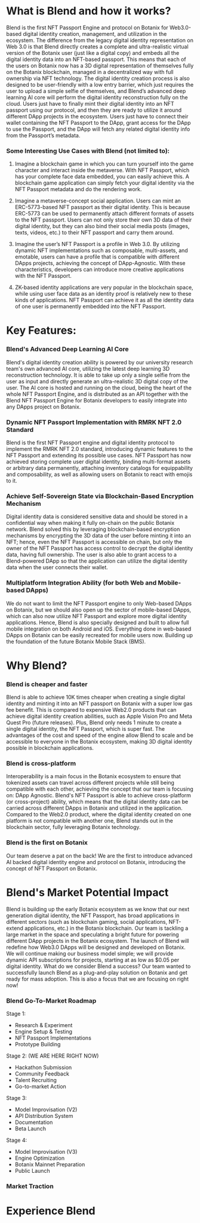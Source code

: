 # What is Blend and how it works?

Blend is the first NFT Passport Engine and protocol on Botanix for Web3.0-based digital identity creation, management, and utilization in the ecosystem. The difference from the legacy digital identity representation on Web 3.0 is that Blend directly creates a complete and ultra-realistic virtual version of the Botanix user (just like a digital copy) and embeds all the digital identity data into an NFT-based passport. This means that each of the users on Botanix now has a 3D digital representation of themselves fully on the Botanix blockchain, managed in a decentralized way with full ownership via NFT technology. The digital identity creation process is also designed to be user-friendly with a low entry barrier, which just requires the user to upload a simple selfie of themselves, and Blend’s advanced deep learning AI core will perform the digital identity reconstruction fully on the cloud. Users just have to finally mint their digital identity into an NFT passport using our protocol, and then they are ready to utilize it around different DApp projects in the ecosystem. Users just have to connect their wallet containing the NFT Passport to the DApp, grant access for the DApp to use the Passport, and the DApp will fetch any related digital identity info from the Passport’s metadata.

### Some Interesting Use Cases with Blend (not limited to):

1. Imagine a blockchain game in which you can turn yourself into the game character and interact inside the metaverse. With NFT Passport, which has your complete face data embedded, you can easily achieve this. A blockchain game application can simply fetch your digital identity via the NFT Passport metadata and do the rendering work.

2. Imagine a metaverse-concept social application. Users can mint an ERC-5773-based NFT passport as their digital identity. This is because ERC-5773 can be used to permanently attach different formats of assets to the NFT passport. Users can not only store their own 3D data of their digital identity, but they can also bind their social media posts (images, texts, videos, etc.) to their NFT passport and carry them around.
 
3. Imagine the user’s NFT Passport is a profile in Web 3.0. By utilizing dynamic NFT implementations such as composable, multi-assets, and emotable, users can have a profile that is compatible with different DApps projects, achieving the concept of DApp-Agnostic. With these characteristics, developers can introduce more creative applications with the NFT Passport.
 
4. ZK-based identity applications are very popular in the blockchain space, while using user face data as an identity proof is relatively new to these kinds of applications. NFT Passport can achieve it as all the identity data of one user is permanently embedded into the NFT Passport.

# Key Features:

### Blend's Advanced Deep Learning AI Core

Blend's digital identity creation ability is powered by our university research team's own advanced AI core, utilizing the latest deep learning 3D reconstruction technology. It is able to take up only a single selfie from the user as input and directly generate an ultra-realistic 3D digital copy of the user. The AI core is hosted and running on the cloud, being the heart of the whole NFT Passport Engine, and is distributed as an API together with the Blend NFT Passport Engine for Botanix developers to easily integrate into any DApps project on Botanix.

### Dynamic NFT Passport Implementation with RMRK NFT 2.0 Standard

Blend is the first NFT Passport engine and digital identity protocol to implement the RMRK NFT 2.0 standard, introducing dynamic features to the NFT Passport and extending its possible use cases. NFT Passport has now achieved storing complete user digital identity, binding multi-format assets or arbitrary data permanently, attaching inventory catalogs for equippability and composability, as well as allowing users on Botanix to react with emojis to it. 

### Achieve Self-Sovereign State via Blockchain-Based Encryption Mechanism 

Digital identity data is considered sensitive data and should be stored in a confidential way when making it fully on-chain on the public Botanix network. Blend solved this by leveraging blockchain-based encryption mechanisms by encrypting the 3D data of the user before minting it into an NFT; hence, even the NFT Passport is accessible on chain, but only the owner of the NFT Passport has access control to decrypt the digital identity data, having full ownership. The user is also able to grant access to a Blend-powered DApp so that the application can utilize the digital identity data when the user connects their wallet. 

### Multiplatform Integration Ability (for both Web and Mobile-based DApps)

We do not want to limit the NFT Passport engine to only Web-based DApps on Botanix, but we should also open up the sector of mobile-based DApps, which can also now utilize NFT Passport and explore more digital identity applications. Hence, Blend is also specially designed and built to allow full mobile integration on both Android and iOS. Everything done in web-based DApps on Botanix can be easily recreated for mobile users now. Building up the foundation of the future Botanix Mobile Stack (BMS).

# Why Blend?

### Blend is cheaper and faster

Blend is able to achieve 10K times cheaper when creating a single digital identity and minting it into an NFT passport on Botanix with a super low gas fee benefit. This is compared to expensive Web2.0 products that can achieve digital identity creation abilities, such as Apple Vision Pro and Meta Quest Pro (future releases). Plus, Blend only needs 1 minute to create a single digital identity, the NFT Passport, which is super fast. The advantages of the cost and speed of the engine allow Blend to scale and be accessible to everyone in the Botanix ecosystem, making 3D digital identity possible in blockchain applications.

### Blend is cross-platform

Interoperability is a main focus in the Botanix ecosystem to ensure that tokenized assets can travel across different projects while still being compatible with each other, achieving the concept that our team is focusing on: DApp Agnostic. Blend's NFT Passport is able to achieve cross-platform (or cross-project) ability, which means that the digital identity data can be carried across different DApps in Botanix and utilized in the application. Compared to the Web2.0 product, where the digital identity created on one platform is not compatible with another one, Blend stands out in the blockchain sector, fully leveraging Botanix technology. 

### Blend is the first on Botanix

Our team deserve a pat on the back! We are the first to introduce advanced AI backed digital identity engine and protocol on Botanix, introducing the concept of NFT Passport on Botanix.

# Blend's Market Potential Impact

Blend is building up the early Botanix ecosystem as we know that our next generation digital identity, the NFT Passport, has broad applications in different sectors (such as blockchain gaming, social applications, NFT-extend applications, etc.) in the Botanix blockchain. Our team is tackling a large market in the space and speculating a bright future for powering different DApp projects in the Botanix ecosystem. The launch of Blend will redefine how Web3.0 DApps will be designed and developed on Botanix. We will continue making our business model simple; we will provide dynamic API subscriptions for projects, starting at as low as $0.05 per digital identity. What do we consider Blend a success? Our team wanted to successfully launch Blend as a plug-and-play solution on Botanix and get ready for mass adoption. This is also a focus that we are focusing on right now!

### Blend Go-To-Market Roadmap

Stage 1:
- Research & Experiment
- Engine Setup & Testing
- NFT Passport Implementations
- Prototype Building

Stage 2: (WE ARE HERE RIGHT NOW)
- Hackathon Submission
- Community Feedback
- Talent Recruiting
- Go-to-market Action

Stage 3:
- Model Improvisation (V2)
- API Distribution System
- Documentation
- Beta Launch

Stage 4:
- Model Improvisation (V3)
- Engine Optimization
- Botanix Mainnet Preparation
- Public Launch

### Market Traction

# Experience Blend


